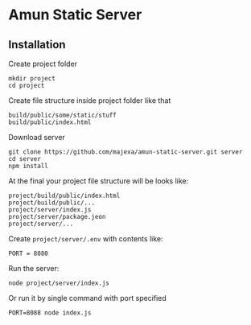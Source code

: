 # Amun Static Server

## Installation

Create project folder

    mkdir project
    cd project
    
Create file structure inside project folder like that

    build/public/some/static/stuff
    build/public/index.html
    
Download server

    git clone https://github.com/majexa/amun-static-server.git server
    cd server
    npm install
    
At the final your project file structure will be looks like:

    project/build/public/index.html
    project/build/public/...
    project/server/index.js
    project/server/package.jeon
    project/server/...
    
Create `project/server/.env` with contents like:

    PORT = 8080    
    
Run the server:

    node project/server/index.js

Or run it by single command with port specified

    PORT=8088 node index.js
